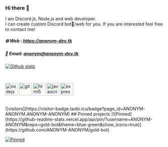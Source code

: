 ### Hi there 👋
I am Discord.js, Node.js and web developer. <br>
I can create custom Discord bot🤖/web for you. If you are interested feel free to contact me!

##### 🌐 Web : https://anonym-dev.tk
##### 📩 Email: anonym@anonym-dev.tk



<!--
Here are some ideas to get you started:

- 🔭 I’m currently working on ...
- 🌱 I’m currently learning ...
- 👯 I’m looking to collaborate on ...
- 🤔 I’m looking for help with ...
- 💬 Ask me about ...
- 📫 How to reach me: ...
- 😄 Pronouns: ...
- ⚡ Fun fact: ...
-->

[![Github stats](https://github-readme-stats.vercel.app/api?username=ANONYM-ANONYM&theme=blue-green&show_icons=true)](https://anonym-dev.tk)
<html>
<br>
<p>
<img src="https://devicons.github.io/devicon/devicon.git/icons/nodejs/nodejs-original-wordmark.svg" alt="nodejs" width="40" height="40"/>
<img src="https://www.vectorlogo.zone/logos/git-scm/git-scm-icon.svg" alt="git" width="40" height="40"/> <img src="https://devicons.github.io/devicon/devicon.git/icons/html5/html5-original-wordmark.svg" alt="html5" width="40" height="40"/>
<img src="https://devicons.github.io/devicon/devicon.git/icons/javascript/javascript-original.svg" alt="javascript" width="40" height="40"/>
<img src="https://devicons.github.io/devicon/devicon.git/icons/express/express-original-wordmark.svg" alt="express" width="40" height="40"/> </p>
<br>
</html>
 ![visitors](https://visitor-badge.laobi.icu/badge?page_id=ANONYM-ANONYM.ANONYM-ANONYM)
## Pinned projects
[![Pinned](https://github-readme-stats.vercel.app/api/pin/?username=ANONYM-ANONYM&repo=gold-bot&theme=blue-green&show_icons=true)](https://github.com/ANONYM-ANONYM/gold-bot)

[![Pinned](https://github-readme-stats.vercel.app/api/pin/?username=ANONYM-ANONYM&repo=INVITES.GA&theme=blue-green&show_icons=true)](https://github.com/ANONYM-ANONYM/INVITES.GA)
